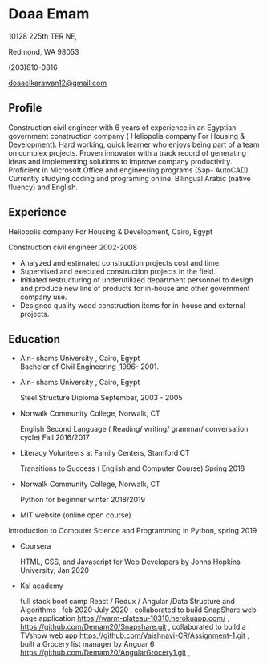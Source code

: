 # Doaa Emam

10128  225th  TER NE,

Redmond, WA 98053

(203)810-0816

<doaaelkarawan12@gmail.com>

## Profile 

Construction  civil engineer with 6 years of  experience in an Egyptian  government construction company ( Heliopolis company For Housing & Development).  Hard working, quick learner who enjoys being part of a team  on  complex projects.  Proven innovator with  a track record of generating ideas and implementing  solutions to improve company productivity.  Proficient in Microsoft Office and engineering programs (Sap- AutoCAD).  Currently studying coding and  programing online.  Bilingual Arabic (native fluency) and English.

## Experience

 Heliopolis company For Housing & Development, Cairo, Egypt

Construction  civil engineer         2002-2008

* Analyzed  and estimated construction  projects cost and time. 
* Supervised  and executed construction  projects  in the field.
* Initiated restructuring  of underutilized department personnel to design and produce new line of products for in-house and other government company use.
* Designed quality  wood construction items for  in-house and external  projects.

## Education

*   Ain- shams University , Cairo, Egypt  
    Bachelor of Civil Engineering ,1996- 2001.

*   Ain- shams University , Cairo, Egypt       
 
    Steel Structure Diploma September,  2003 - 2005

*  Norwalk Community College, Norwalk, CT 

   English Second Language ( Reading/ writing/ grammar/ conversation cycle)    Fall  2016/2017

*  Literacy Volunteers at Family Centers, Stamford  CT
 
   Transitions to Success ( English and Computer Course)  Spring 2018

*  Norwalk Community College, Norwalk, CT 

   Python for beginner winter 2018/2019

*  MIT website (online open course)
    
  Introduction to Computer Science and Programming in Python,   spring 2019   

*  Coursera 

   HTML, CSS, and Javascript for Web Developers
   by Johns Hopkins University, Jan 2020
   
* Kal academy 

   full stack boot camp  React / Redux / Angular /Data Structure and Algorithms ,
   feb 2020-July 2020 ,
   collaborated to build SnapShare web page application <https://warm-plateau-10310.herokuapp.com/> , <https://github.com/Demam20/Snapshare.git> ,
   collaborated to build a TVshow web app <https://github.com/Vaishnavi-CR/Assignment-1.git> ,
   built a Grocery list manager by Anguar 6 <https://github.com/Demam20/AngularGrocery1.git> , 
                                                                                         
